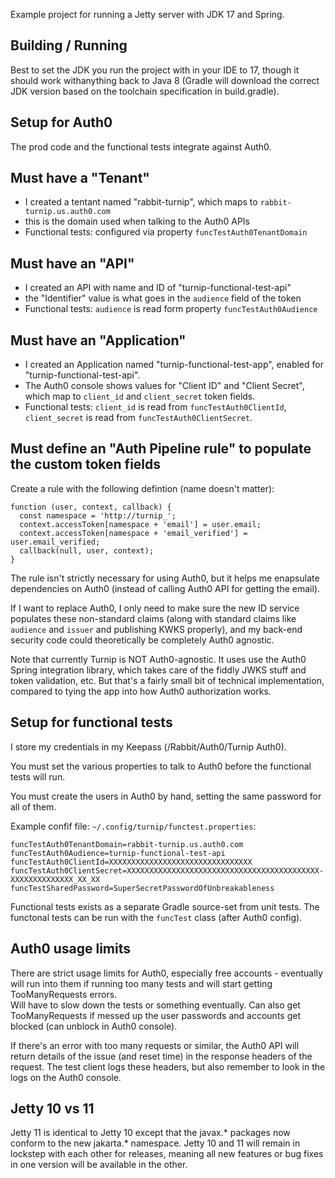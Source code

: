 Example project for running a Jetty server with JDK 17 and Spring.


## Building / Running

Best to set the JDK you run the project with in your IDE to 17, though it 
should work withanything back to Java 8 (Gradle will download the correct 
JDK version based on the toolchain specification in build.gradle).


## Setup for Auth0

The prod code and the functional tests integrate against Auth0.

## Must have a "Tenant"
* I created a tentant named "rabbit-turnip", which maps to 
`rabbit-turnip.us.auth0.com`
* this is the domain used when talking to the Auth0 APIs
* Functional tests: configured via property `funcTestAuth0TenantDomain`

## Must have an "API"
* I created an API with name and ID of "turnip-functional-test-api"
* the "Identifier" value is what goes in the `audience` field of the token 
* Functional tests: `audience` is read form property `funcTestAuth0Audience`  

## Must have an "Application" 
* I created an Application named "turnip-functional-test-app", enabled for
"turnip-functional-test-api".
* The Auth0 console shows values for "Client ID" and "Client Secret", 
which map to `client_id` and `client_secret` token fields.
* Functional tests: `client_id` is read from `funcTestAuth0ClientId`, 
`client_secret` is read from `funcTestAuth0ClientSecret`.

## Must define an "Auth Pipeline rule" to populate the custom token fields
Create a rule with the following defintion (name doesn't matter):
```
function (user, context, callback) {
  const namespace = 'http://turnip_';
  context.accessToken[namespace + 'email'] = user.email;
  context.accessToken[namespace + 'email_verified'] = user.email_verified;
  callback(null, user, context);
}
```

The rule isn't strictly necessary for using Auth0, but it helps me enapsulate 
dependencies on Auth0 (instead of calling Auth0 API for getting the email).

If I want to replace Auth0, I only need to make sure the new ID service 
populates these non-standard claims (along with standard claims like `audience`
and `issuer` and publishing KWKS properly), and my back-end security code could 
theoretically be completely Auth0 agnostic.

Note that currently Turnip is NOT Auth0-agnostic.  It uses use the Auth0
Spring integration library, which takes care of the fiddly JWKS stuff and token 
validation, etc.  But that's a fairly small bit of technical implementation,
compared to tying the app into how Auth0 authorization works. 


## Setup for functional tests

I store my credentials in my Keepass (/Rabbit/Auth0/Turnip Auth0).

You must set the various properties to talk to Auth0 before the functional
tests will run.   

You must create the users in Auth0 by hand, setting the same password for all
of them.

Example confif file: `~/.config/turnip/functest.properties`:
```
funcTestAuth0TenantDomain=rabbit-turnip.us.auth0.com
funcTestAuth0Audience=turnip-functional-test-api
funcTestAuth0ClientId=XXXXXXXXXXXXXXXXXXXXXXXXXXXXXXXX
funcTestAuth0ClientSecret=XXXXXXXXXXXXXXXXXXXXXXXXXXXXXXXXXXXXXXXXXXX-XXXXXXXXXXXXXX_XX_XX
funcTestSharedPassword=SuperSecretPasswordOfUnbreakableness
```

Functional tests exists as a separate Gradle source-set from unit tests.
The functonal tests can be run with the `funcTest` class (after Auth0 config).

## Auth0 usage limits

There are strict usage limits for Auth0, especially free accounts - 
eventually will run into them if running too many tests and will start getting
TooManyRequests errors.  
Will have to slow down the tests or something eventually.
Can also get TooManyRequests if messed up the user passwords and accounts get
blocked (can unblock in Auth0 console).

If there's an error with too many requests or similar, the Auth0 API will
return details of the issue (and reset time) in the response headers of the 
request.  The test client logs these headers, but also remember to look in 
the logs on the Auth0 console.


## Jetty 10 vs 11

Jetty 11 is identical to Jetty 10 except that the javax.* packages now conform
to the new jakarta.* namespace. Jetty 10 and 11 will remain in lockstep with
each other for releases, meaning all new features or bug fixes in one version
will be available in the other.


